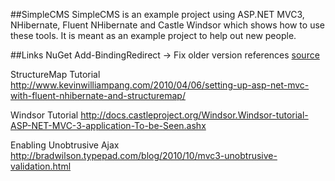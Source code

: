 ##SimpleCMS
SimpleCMS is an example project using ASP.NET MVC3, NHibernate, Fluent NHibernate and Castle Windsor which shows how to use these tools. It is meant as an example project to help out new people.


##Links
NuGet
Add-BindingRedirect -> Fix older version references
[source](http://blog.davidebbo.com/2011/01/nuget-versioning-part-3-unification-via.html)

StructureMap Tutorial
http://www.kevinwilliampang.com/2010/04/06/setting-up-asp-net-mvc-with-fluent-nhibernate-and-structuremap/

Windsor Tutorial
http://docs.castleproject.org/Windsor.Windsor-tutorial-ASP-NET-MVC-3-application-To-be-Seen.ashx

Enabling Unobtrusive Ajax
http://bradwilson.typepad.com/blog/2010/10/mvc3-unobtrusive-validation.html